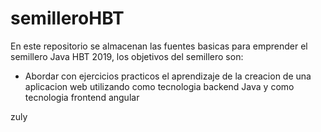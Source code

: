 # semilleroHBT
En este repositorio se almacenan las fuentes basicas para emprender el semillero Java HBT 2019, los objetivos del semillero son:

- Abordar con ejercicios practicos el aprendizaje de la creacion de una aplicacion web utilizando como tecnologia backend Java y como tecnologia frontend angular


zuly


